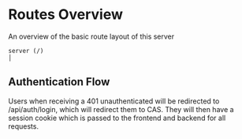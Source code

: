 # Routes Overview

An overview of the basic route layout of this server

```
server (/)
│
```

## Authentication Flow

Users when receiving a 401 unauthenticated will be redirected to /api/auth/login, which will redirect them to CAS. They will then have a session cookie which is passed to the frontend and backend for all requests. 